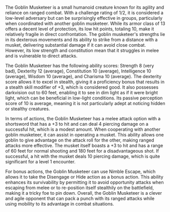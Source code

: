 The Goblin Musketeer is a small humanoid creature known for its agility and reliance on ranged combat. With a challenge rating of 1/2, it is considered a low-level adversary but can be surprisingly effective in groups, particularly when coordinated with another goblin musketeer. While its armor class of 13 offers a decent level of protection, its low hit points, totaling 10, make it relatively fragile in direct confrontation. The goblin musketeer's strengths lie in its dexterous movements and its ability to strike from a distance with a musket, delivering substantial damage if it can avoid close combat. However, its low strength and constitution mean that it struggles in melee and is vulnerable to direct attacks.

The Goblin Musketeer has the following ability scores: Strength 8 (very bad), Dexterity 12 (average), Constitution 10 (average), Intelligence 10 (average), Wisdom 10 (average), and Charisma 10 (average). The dexterity score allows it to excel in stealth, giving it a proficiency bonus that results in a stealth skill modifier of +3, which is considered good. It also possesses darkvision out to 60 feet, enabling it to see in dim light as if it were bright light, which can be beneficial in low-light conditions. Its passive perception score of 10 is average, meaning it is not particularly adept at noticing hidden or stealthy creatures.

In terms of actions, the Goblin Musketeer has a melee attack option with a shortsword that has a +3 to hit and can deal 4 piercing damage on a successful hit, which is a modest amount. When cooperating with another goblin musketeer, it can assist in operating a musket. This ability allows one goblin to give advantage on the attack roll for the other, making ranged attacks more effective. The musket itself boasts a +3 to hit and has a range of 60 feet for normal shooting and 180 feet for a disadvantageous shot. If successful, a hit with the musket deals 10 piercing damage, which is quite significant for a level 1 encounter.

For bonus actions, the Goblin Musketeer can use Nimble Escape, which allows it to take the Disengage or Hide action as a bonus action. This ability enhances its survivability by permitting it to avoid opportunity attacks when escaping from melee or to re-position itself stealthily on the battlefield, making it a tricky foe to pin down. Overall, the Goblin Musketeer is a clever and agile opponent that can pack a punch with its ranged attacks while using mobility to its advantage in combat situations.